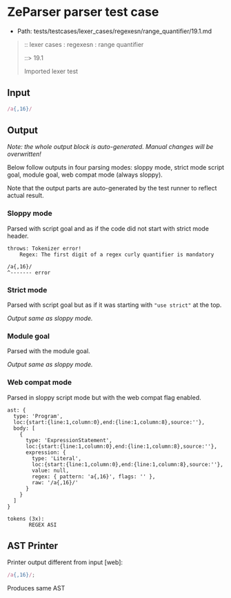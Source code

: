 # ZeParser parser test case

- Path: tests/testcases/lexer_cases/regexesn/range_quantifier/19.1.md

> :: lexer cases : regexesn : range quantifier
>
> ::> 19.1
>
> Imported lexer test

## Input

`````js
/a{,16}/
`````

## Output

_Note: the whole output block is auto-generated. Manual changes will be overwritten!_

Below follow outputs in four parsing modes: sloppy mode, strict mode script goal, module goal, web compat mode (always sloppy).

Note that the output parts are auto-generated by the test runner to reflect actual result.

### Sloppy mode

Parsed with script goal and as if the code did not start with strict mode header.

`````
throws: Tokenizer error!
    Regex: The first digit of a regex curly quantifier is mandatory

/a{,16}/
^------- error
`````

### Strict mode

Parsed with script goal but as if it was starting with `"use strict"` at the top.

_Output same as sloppy mode._

### Module goal

Parsed with the module goal.

_Output same as sloppy mode._

### Web compat mode

Parsed in sloppy script mode but with the web compat flag enabled.

`````
ast: {
  type: 'Program',
  loc:{start:{line:1,column:0},end:{line:1,column:8},source:''},
  body: [
    {
      type: 'ExpressionStatement',
      loc:{start:{line:1,column:0},end:{line:1,column:8},source:''},
      expression: {
        type: 'Literal',
        loc:{start:{line:1,column:0},end:{line:1,column:8},source:''},
        value: null,
        regex: { pattern: 'a{,16}', flags: '' },
        raw: '/a{,16}/'
      }
    }
  ]
}

tokens (3x):
       REGEX ASI
`````


## AST Printer

Printer output different from input [web]:

````js
/a{,16}/;
````

Produces same AST
